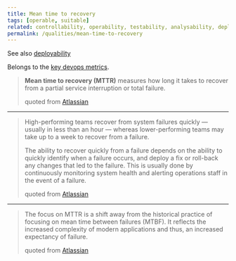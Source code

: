 ```yaml
---
title: Mean time to recovery
tags: [operable, suitable]
related: controllability, operability, testability, analysability, deployability, devops-metrics
permalink: /qualities/mean-time-to-recovery
---
```



See also [deployability](/qualities/deployability)

Belongs to the [key devops metrics](/qualities/devops-metrics).

>**Mean time to recovery (MTTR)** measures how long it takes to recover from a partial service interruption or total failure. 
>
>quoted from [Atlassian](https://www.atlassian.com/devops/frameworks/devops-metrics)

<hr class="with-no-margin"/>

>High-performing teams recover from system failures quickly — usually in less than an hour — whereas lower-performing teams may take up to a week to recover from a failure. 
>
>The ability to recover quickly from a failure depends on the ability to quickly identify when a failure occurs, and deploy a fix or roll-back any changes that led to the failure. 
>This is usually done by continuously monitoring system health and alerting operations staff in the event of a failure. 
>
>quoted from [Atlassian](https://www.atlassian.com/devops/frameworks/devops-metrics)

<hr class="with-no-margin"/>

>The focus on MTTR is a shift away from the historical practice of focusing on mean time between failures (MTBF). 
>It reflects the increased complexity of modern applications and thus, an increased expectancy of failure.
>
>quoted from [Atlassian](https://www.atlassian.com/devops/frameworks/devops-metrics)
